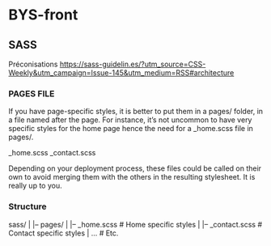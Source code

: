 # BYS-front

## SASS

Préconisations https://sass-guidelin.es/?utm_source=CSS-Weekly&utm_campaign=Issue-145&utm_medium=RSS#architecture

### PAGES FILE

If you have page-specific styles, it is better to put them in a pages/ folder, in a file named after the page. For instance, it’s not uncommon to have very specific styles for the home page hence the need for a _home.scss file in pages/.

_home.scss
_contact.scss

Depending on your deployment process, these files could be called on their own to avoid merging them with the others in the resulting stylesheet. It is really up to you.

### Structure

sass/
|
|– pages/
|   |– _home.scss         # Home specific styles
|   |– _contact.scss      # Contact specific styles
|   …                     # Etc.